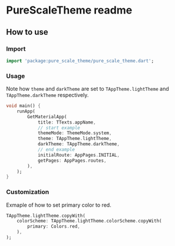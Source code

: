 # PureScaleTheme readme

## How to use

### Import

```Dart
import 'package:pure_scale_theme/pure_scale_theme.dart';
```
### Usage
Note how `theme` and `darkTheme` are set to `TAppTheme.lightTheme` and `TAppTheme.darkTheme` respectively.

```Dart
void main() {
    runApp(
        GetMaterialApp(
            title: TTexts.appName,
            // start example
            themeMode: ThemeMode.system,
            theme: TAppTheme.lightTheme,
            darkTheme: TAppTheme.darkTheme,
            // end example
            initialRoute: AppPages.INITIAL,
            getPages: AppPages.routes,
        ),
    );
}
```

### Customization
Exmaple of how to set primary color to red.
```Dart
TAppTheme.lightTheme.copyWith(
    colorScheme: TAppTheme.lightTheme.colorScheme.copyWith(
        primary: Colors.red,
    ),
);


```
